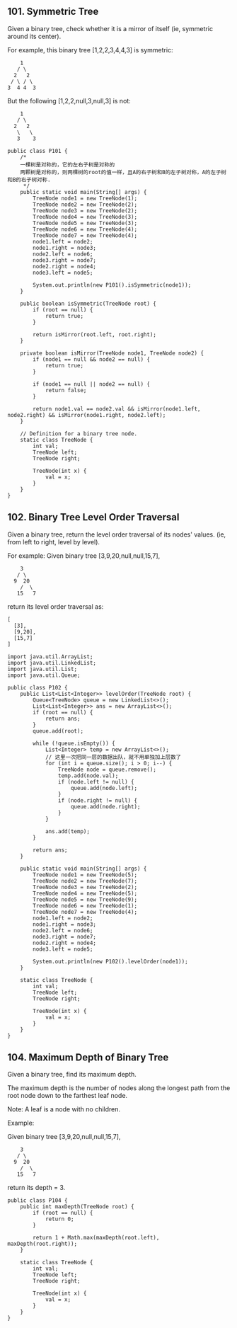 ## 101. Symmetric Tree
Given a binary tree, check whether it is a mirror of itself (ie, symmetric around its center).

For example, this binary tree [1,2,2,3,4,4,3] is symmetric:
```
    1
   / \
  2   2
 / \ / \
3  4 4  3
```

But the following [1,2,2,null,3,null,3] is not:
```
    1
   / \
  2   2
   \   \
   3    3
```
```
public class P101 {
    /*
    一棵树是对称的，它的左右子树是对称的
    两颗树是对称的，则两棵树的root的值一样，且A的右子树和B的左子树对称，A的左子树和B的右子树对称.
     */
    public static void main(String[] args) {
        TreeNode node1 = new TreeNode(1);
        TreeNode node2 = new TreeNode(2);
        TreeNode node3 = new TreeNode(2);
        TreeNode node4 = new TreeNode(3);
        TreeNode node5 = new TreeNode(3);
        TreeNode node6 = new TreeNode(4);
        TreeNode node7 = new TreeNode(4);
        node1.left = node2;
        node1.right = node3;
        node2.left = node6;
        node3.right = node7;
        node2.right = node4;
        node3.left = node5;

        System.out.println(new P101().isSymmetric(node1));
    }

    public boolean isSymmetric(TreeNode root) {
        if (root == null) {
            return true;
        }

        return isMirror(root.left, root.right);
    }

    private boolean isMirror(TreeNode node1, TreeNode node2) {
        if (node1 == null && node2 == null) {
            return true;
        }

        if (node1 == null || node2 == null) {
            return false;
        }

        return node1.val == node2.val && isMirror(node1.left, node2.right) && isMirror(node1.right, node2.left);
    }

    // Definition for a binary tree node.
    static class TreeNode {
        int val;
        TreeNode left;
        TreeNode right;

        TreeNode(int x) {
            val = x;
        }
    }
}

```


## 102. Binary Tree Level Order Traversal
Given a binary tree, return the level order traversal of its nodes' values. (ie, from left to right, level by level).

For example:
Given binary tree [3,9,20,null,null,15,7],
```
    3
   / \
  9  20
    /  \
   15   7
```
return its level order traversal as:
```
[
  [3],
  [9,20],
  [15,7]
]
```

```
import java.util.ArrayList;
import java.util.LinkedList;
import java.util.List;
import java.util.Queue;

public class P102 {
    public List<List<Integer>> levelOrder(TreeNode root) {
        Queue<TreeNode> queue = new LinkedList<>();
        List<List<Integer>> ans = new ArrayList<>();
        if (root == null) {
            return ans;
        }
        queue.add(root);

        while (!queue.isEmpty()) {
            List<Integer> temp = new ArrayList<>();
            // 这里一次把同一层的数据出队，就不用单独加上层数了
            for (int i = queue.size(); i > 0; i--) {
                TreeNode node = queue.remove();
                temp.add(node.val);
                if (node.left != null) {
                    queue.add(node.left);
                }
                if (node.right != null) {
                    queue.add(node.right);
                }
            }

            ans.add(temp);
        }

        return ans;
    }

    public static void main(String[] args) {
        TreeNode node1 = new TreeNode(5);
        TreeNode node2 = new TreeNode(7);
        TreeNode node3 = new TreeNode(2);
        TreeNode node4 = new TreeNode(5);
        TreeNode node5 = new TreeNode(9);
        TreeNode node6 = new TreeNode(1);
        TreeNode node7 = new TreeNode(4);
        node1.left = node2;
        node1.right = node3;
        node2.left = node6;
        node3.right = node7;
        node2.right = node4;
        node3.left = node5;

        System.out.println(new P102().levelOrder(node1));
    }

    static class TreeNode {
        int val;
        TreeNode left;
        TreeNode right;

        TreeNode(int x) {
            val = x;
        }
    }
}

```

## 104. Maximum Depth of Binary Tree
Given a binary tree, find its maximum depth.

The maximum depth is the number of nodes along the longest path from the root node down to the farthest leaf node.

Note: A leaf is a node with no children.

Example:

Given binary tree [3,9,20,null,null,15,7],
```
    3
   / \
  9  20
    /  \
   15   7
```
return its depth = 3.

```
public class P104 {
    public int maxDepth(TreeNode root) {
        if (root == null) {
            return 0;
        }

        return 1 + Math.max(maxDepth(root.left), maxDepth(root.right));
    }

    static class TreeNode {
        int val;
        TreeNode left;
        TreeNode right;

        TreeNode(int x) {
            val = x;
        }
    }
}

```

